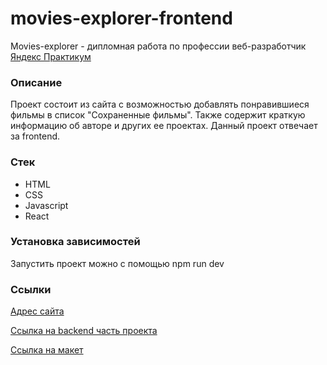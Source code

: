 # movies-explorer-frontend 

Movies-explorer - дипломная работа по профессии веб-разработчик [Яндекс Практикум](https://practicum.yandex.ru)

### Описание
Проект состоит из сайта с возможностью добавлять понравившиеся фильмы в список "Сохраненные фильмы". Также содержит краткую информацию об авторе и других ее проектах. Данный проект отвечает за frontend.

### Стек
* HTML
* CSS
* Javascript
* React

### Установка зависимостей
Запустить проект можно с помощью npm run dev

### Ссылки

[Адрес сайта](https://shamiren.diplom.nomoredomains.xyz)

[Ссылка на backend часть проекта](https://github.com/Iri-Sha/movies-explorer-api.git)

[Ссылка на макет](https://disk.yandex.ru/d/bA-CViEQEqvxOQ)